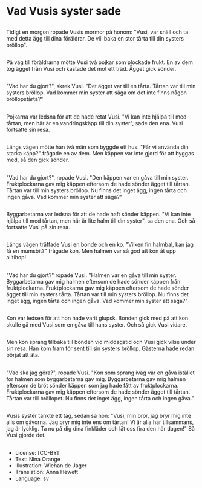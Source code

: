 # Vad Vusis syster sade

##
Tidigt en morgon ropade Vusis mormor på honom: "Vusi, var snäll och ta med detta ägg till dina föräldrar. De vill baka en stor tårta till din systers bröllop".

##
På väg till föräldrarna mötte Vusi två pojkar som plockade frukt. En av dem tog ägget från Vusi och kastade det mot ett träd. Ägget gick sönder.

##
"Vad har du gjort?", skrek Vusi. "Det ägget var till en tårta. Tårtan var till min systers bröllop. Vad kommer min syster att säga om det inte finns någon bröllopstårta?"

##
Pojkarna var ledsna för att de hade retat Vusi. "Vi kan inte hjälpa till med tårtan, men här är en vandringskäpp till din syster", sade den ena. Vusi fortsatte sin resa.

##
Längs vägen mötte han två män som byggde ett hus. "Får vi använda din starka käpp?" frågade en av dem. Men käppen var inte gjord för att byggas med, så den gick sönder.

##
"Vad har du gjort?", ropade Vusi. "Den käppen var en gåva till min syster. Fruktplockarna gav mig käppen eftersom de hade sönder ägget till tårtan. Tårtan var till min systers bröllop. Nu finns det inget ägg, ingen tårta och ingen gåva. Vad kommer min syster att säga?"

##
Byggarbetarna var ledsna för att de hade haft sönder käppen. "Vi kan inte hjälpa till med tårtan, men här är lite halm till din syster", sa den ena. Och så fortsatte Vusi på sin resa.

##
Längs vägen träffade Vusi en bonde och en ko. "Vilken fin halmbal, kan jag få en mumsbit?" frågade kon. Men halmen var så god att kon åt upp alltihop!

##
"Vad har du gjort?" ropade Vusi. "Halmen var en gåva till min syster. Byggarbetarna gav mig halmen eftersom de hade sönder käppen från fruktplockarna. Fruktplockarna gav mig käppen eftersom de hade sönder ägget till min systers tårta. Tårtan var till min systers bröllop. Nu finns det inget ägg, ingen tårta och ingen gåva. Vad kommer min syster att säga?"

##
Kon var ledsen för att hon hade varit glupsk. Bonden gick med på att kon skulle gå med Vusi som en gåva till hans syster. Och så gick Vusi vidare.

##
Men kon sprang tillbaka till bonden vid middagstid och Vusi gick vilse under sin resa. Han kom fram för sent till sin systers bröllop. Gästerna hade redan börjat att äta.

##
"Vad ska jag göra?", ropade Vusi. "Kon som sprang iväg var en gåva istället for halmen som byggarbetarna gav mig. Byggarbetarna gav mig halmen eftersom de bröt sönder käppen som jag hade fått av fruktplockarna. Fruktplockarna gav mig käppen eftersom de hade sönder ägget till tårtan. Tårtan var till bröllopet. Nu finns det inget ägg, ingen tårta och ingen gåva."

##
Vusis syster tänkte ett tag, sedan sa hon: "Vusi, min bror, jag bryr mig inte alls om gåvorna. Jag bryr mig inte ens om tårtan! Vi är alla här tillsammans, jag är lycklig. Ta nu på dig dina finkläder och låt oss fira den här dagen!" Så Vusi gjorde det.

##
* License: [CC-BY]
* Text: Nina Orange
* Illustration: Wiehan de Jager
* Translation: Anna Hewett
* Language: sv
